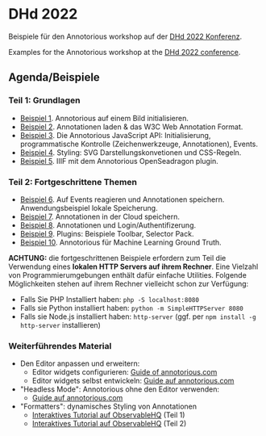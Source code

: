 # DHd 2022

Beispiele für den Annotorious workshop auf der [DHd 2022 Konferenz](https://www.dhd2022.de/).

Examples for the Annotorious workshop at the [DHd 2022 conference](https://www.dhd2022.de/).

## Agenda/Beispiele

### Teil 1: Grundlagen

- [Beispiel 1](https://github.com/recogito/dhd-2022/blob/main/beispiel-01/index.html). Annotorious auf einem Bild initialisieren.
- [Beispiel 2](https://github.com/recogito/dhd-2022/blob/main/beispiel-02/index.html). Annotationen laden & das W3C Web Annotation Format.
- [Beispiel 3](https://github.com/recogito/dhd-2022/blob/main/beispiel-03/index.html). Die Annotorious JavaScript API: Initialisierung, programmatische Kontrolle (Zeichenwerkzeuge, Annotationen), Events.
- [Beispiel 4](https://github.com/recogito/dhd-2022/blob/main/beispiel-04/index.html). Styling: SVG Darstellungskonvetionen und CSS-Regeln.
- [Beispiel 5](https://github.com/recogito/dhd-2022/blob/main/beispiel-05/index.html). IIIF mit dem Annotorious OpenSeadragon plugin.

### Teil 2: Fortgeschrittene Themen

- [Beispiel 6](https://github.com/recogito/dhd-2022/blob/main/beispiel-06/index.html). Auf Events reagieren und Annotationen speichern. Anwendungsbeispiel lokale Speicherung.
- [Beispiel 7](https://github.com/recogito/dhd-2022/blob/main/beispiel-07/index.html). Annotationen in der Cloud speichern.
- [Beispiel 8](https://github.com/recogito/dhd-2022/blob/main/beispiel-08/index.html). Annotationen und Login/Authentifizerung.
- [Beispiel 9](https://github.com/recogito/dhd-2022/blob/main/beispiel-09/index.html). Plugins: Beispiele Toolbar, Selector Pack.
- [Beispiel 10](https://github.com/recogito/dhd-2022/blob/main/beispiel-10/annotoriousToCoCo.py). Annotorious für Machine Learning Ground Truth.

__ACHTUNG:__ die fortgeschrittenen Beispiele erfordern zum Teil die Verwendung eines __lokalen HTTP Servers auf ihrem Rechner__. Eine Vielzahl von
Programmierumgebungen enthält dafür einfache Utilities. Folgende Möglichkeiten stehen auf ihrem Rechner vielleicht schon zur Verfügung:

- Falls Sie PHP Installiert haben: `php -S localhost:8080` 
- Falls sie Python installiert haben: `python -m SimpleHTTPServer 8080` 
- Falls sie Node.js installiert haben: `http-server` (ggf. per `npm install -g http-server`  installieren)

### Weiterführendes Material

- Den Editor anpassen und erweitern:
  - Editor widgets configurieren: [Guide of annotorious.com](https://recogito.github.io/guides/configuring-the-editor/) 
  - Editor widgets selbst entwickeln: [Guide auf annotorious.com](https://recogito.github.io/guides/configuring-the-editor/)
- "Headless Mode": Annotorious ohne den Editor verwenden:
  - [Guide auf annotorious.com](https://recogito.github.io/guides/headless-mode/)
- "Formatters": dynamisches Styling von Annotationen
  - [Interaktives Tutorial auf ObservableHQ](https://observablehq.com/@rsimon/writing-annotorious-formatters-pt-1) (Teil 1)
  - [Interaktives Tutorial auf ObservableHQ](https://observablehq.com/@rsimon/writing-annotorious-formatters-pt-2) (Teil 2)